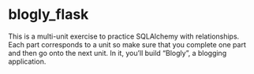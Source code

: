 # blogly_flask
This is a multi-unit exercise to practice SQLAlchemy with relationships. Each part corresponds to a unit so make sure that you complete one part and then go onto the next unit.  In it, you’ll build “Blogly”, a blogging application.
